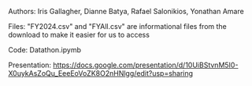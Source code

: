 Authors: Iris Gallagher, Dianne Batya, Rafael Salonikios, Yonathan Amare

 Files: "FY2024.csv" and "FYAll.csv" are informational files from the download to make it easier for us to access 

 Code: Datathon.ipymb

Presentation: 
https://docs.google.com/presentation/d/10UiBStvnM5I0-X0uykAsZoQu_EeeEoVoZK8O2nHNlgg/edit?usp=sharing
